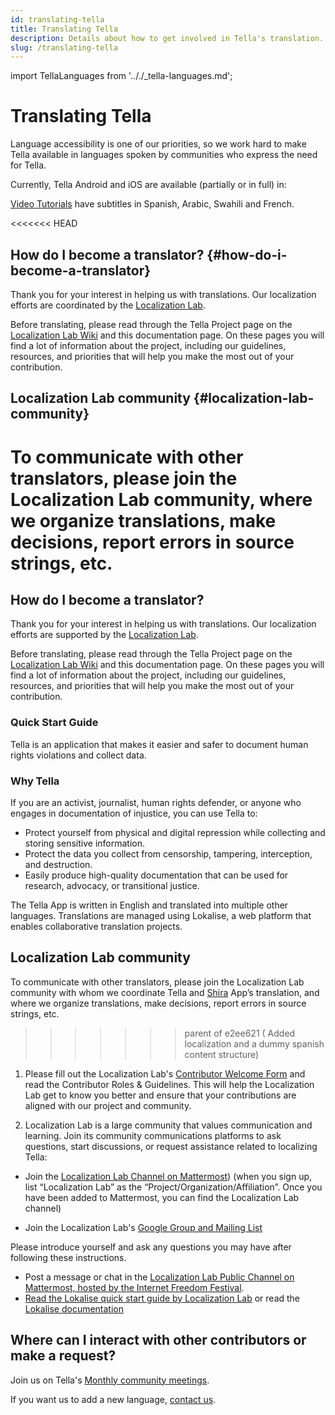 ```yaml
---
id: translating-tella
title: Translating Tella
description: Details about how to get involved in Tella's translation.
slug: /translating-tella
---
```

import TellaLanguages from '.././_tella-languages.md';


# Translating Tella

Language accessibility is one of our priorities, so we work hard to make Tella available in languages spoken by communities who express the need for Tella.

Currently, Tella Android and iOS are available (partially or in full) in:


<TellaLanguages/>


[Video Tutorials](/video-tutorials) have subtitles in Spanish, Arabic, Swahili and French.

<<<<<<< HEAD
## How do I become a translator? {#how-do-i-become-a-translator}
Thank you for your interest in helping us with translations. Our localization efforts are coordinated by the [Localization Lab](https://www.localizationlab.org/). 

Before translating, please read through the Tella Project page on the [Localization Lab Wiki](https://wiki.localizationlab.org/index.php/Tella) and this documentation page. On these pages you will find a lot of information about the project, including our guidelines, resources, and priorities that will help you make the most out of your contribution.

## Localization Lab community {#localization-lab-community}
To communicate with other translators, please join the Localization Lab community, where we organize translations, make decisions, report errors in source strings, etc. 
=======
## How do I become a translator? 
Thank you for your interest in helping us with translations. Our localization efforts are supported by the [Localization Lab](https://www.localizationlab.org/). 

Before translating, please read through the Tella Project page on the [Localization Lab Wiki](https://wiki.localizationlab.org/index.php/Tella) and this documentation page. On these pages you will find a lot of information about the project, including our guidelines, resources, and priorities that will help you make the most out of your contribution.

### Quick Start Guide
Tella is an application that makes it easier and safer to document human rights violations and collect data.

### Why Tella
If you are an activist, journalist, human rights defender, or anyone who engages in documentation of injustice, you can use Tella to:
- Protect yourself from physical and digital repression while collecting and storing sensitive information.
- Protect the data you collect from censorship, tampering, interception, and destruction.
- Easily produce high-quality documentation that can be used for research, advocacy, or transitional justice.

The Tella App is written in English and translated into multiple other languages. Translations are managed using Lokalise, a web platform that enables collaborative translation projects.

## Localization Lab community
To communicate with other translators, please join the Localization Lab community with whom we coordinate Tella and [Shira](https://shira.app/) App’s translation, and where we organize translations, make decisions, report errors in source strings, etc. 
>>>>>>> parent of e2ee621 ( Added localization and a dummy spanish content structure)

1. Please fill out the Localization Lab's [Contributor Welcome Form](https://docs.google.com/forms/d/e/1FAIpQLSfgXL7UbC6eVk7YMg_gidFnBre3a6liYSnAuhiPmtSybubNWA/viewform) and read the Contributor Roles & Guidelines. This will help the Localization Lab get to know you better and ensure that your contributions are aligned with our project and community.

2. Localization Lab is a large community that values communication and learning. Join its community communications platforms to ask questions, start discussions, or request assistance related to localizing Tella:

* Join the [Localization Lab Channel on Mattermost](https://internetfreedomfestival.org/wiki/index.php/IFF_Mattermost))
(when you sign up, list “Localization Lab” as the “Project/Organization/Affiliation”. Once you have been added to Mattermost, you can find the Localization Lab channel) 


* Join the Localization Lab's [Google Group and Mailing List](https://groups.google.com/g/OTFl10n)

Please introduce yourself and ask any questions you may have after following these instructions.
- Post a message or chat in the [Localization Lab Public Channel on Mattermost, hosted by the Internet Freedom Festival](https://community.internetfreedomfestival.org/community/channels/localization-lab-chat).
- [Read the Lokalise quick start guide by Localization Lab](https://docs.google.com/document/d/1h3Fa9FbVAzHXKgS_H28LmycY3ujjCgQl-oOwVuIy2IA/edit) or read the [Lokalise documentation](https://docs.lokalise.com/en/)

## Where can I interact with other contributors or make a request? 

Join us on Tella's [Monthly community meetings](/community-meetings).

If you want us to add a new language, [contact us](/contact-us).

